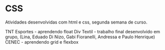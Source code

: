 # CSS
 Atividades desenvolvidas com html e css, segunda semana de curso.
 
 TNT Esportes - aprendendo float
 Div Textil - trabalho final desenvolvido em grupo, (Lina, Eduado Di Nizo, Gabi Fioranelli, Andressa e Paulo Henrique)
 CENEC - aprendendo grid e flexbox
